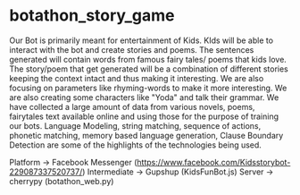# botathon_story_game
Our Bot is primarily meant for entertainment of Kids. KIds will be able to interact with the bot and create stories and poems. The sentences generated will contain words from famous fairy tales/ poems that kids love. The story/poem that get generated will be a combination of different stories keeping the context intact and thus making it interesting. We are also focusing on parameters like rhyming-words to make it more interesting. We are also creating some characters like "Yoda" and talk their grammar. We have collected a large amount of data from various novels, poems, fairytales text available online and using those for the purpose of training our bots. Language Modeling, string matching, sequence of actions, phonetic matching, memory based language generation, Clause Boundary Detection are some of the highlights of the technologies being used.

Platform -> Facebook Messenger (https://www.facebook.com/Kidsstorybot-229087337520737/)
Intermediate -> Gupshup (KidsFunBot.js)
Server -> cherrypy (botathon_web.py)


